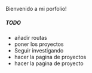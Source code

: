 <p>Bienvenido a mi porfolio!</p>

<h5>TODO</h5>

<ul>
<li>añadir routas</li>
<li>poner los proyectos</li>
<li>Seguir investigando</li>
<li>hacer la pagina de proyectos</li>
<li>hacer la pagina de proyecto</li>
</ul>